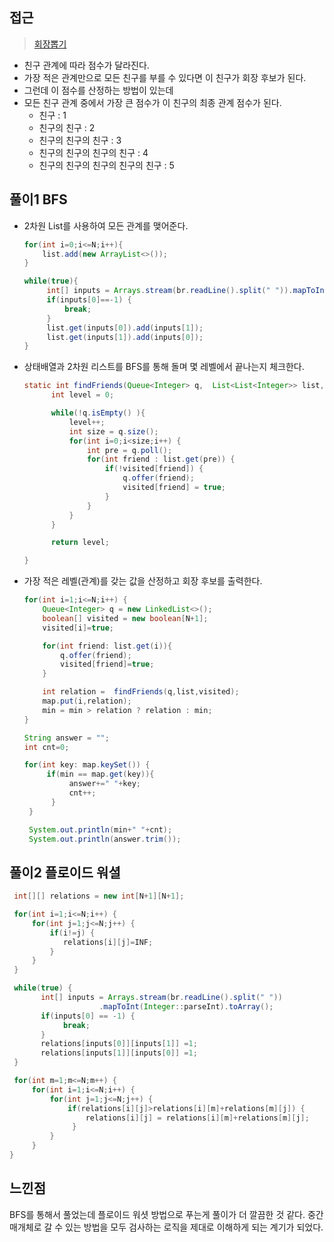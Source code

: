 ## 접근
><a href="https://www.acmicpc.net/problem/2660"> 회장뽑기</a>
- 친구 관계에 따라 점수가 달라진다.
- 가장 적은 관계만으로 모든 친구를 부를 수 있다면 이 친구가 회장 후보가 된다.
- 그런데 이 점수를 산정하는 방법이 있는데
- 모든 친구 관계 중에서 가장 큰 점수가 이 친구의 최종 관계 점수가 된다.
  - 친구 : 1
  - 친구의 친구 : 2
  - 친구의 친구의 친구 : 3
  - 친구의 친구의 친구의 친구 : 4
  - 친구의 친구의 친구의 친구의 친구 : 5
 
## 풀이1 BFS
- 2차원 List를 사용하여 모든 관계를 맺어준다.
  ```java
  for(int i=0;i<=N;i++){
      list.add(new ArrayList<>());
  }

  while(true){
       int[] inputs = Arrays.stream(br.readLine().split(" ")).mapToInt(Integer::parseInt).toArray();
       if(inputs[0]==-1) {
           break;
       }
       list.get(inputs[0]).add(inputs[1]);
       list.get(inputs[1]).add(inputs[0]);
  }
  ```
- 상태배열과 2차원 리스트를 BFS를 통해 돌며 몇 레벨에서 끝나는지 체크한다.
  ```java
  static int findFriends(Queue<Integer> q,  List<List<Integer>> list,  boolean[] visited ) {
        int level = 0;

        while(!q.isEmpty() ){
            level++;
            int size = q.size();
            for(int i=0;i<size;i++) {
                int pre = q.poll();
                for(int friend : list.get(pre)) {
                    if(!visited[friend]) {
                        q.offer(friend);
                        visited[friend] = true;
                    }
                }
            }
        }

        return level;

  }

  ```
- 가장 적은 레벨(관계)를 갖는 값을 산정하고
  회장 후보를 출력한다.
  ```java
  for(int i=1;i<=N;i++) {
      Queue<Integer> q = new LinkedList<>();
      boolean[] visited = new boolean[N+1];
      visited[i]=true;

      for(int friend: list.get(i)){
          q.offer(friend);
          visited[friend]=true;
      }

      int relation =  findFriends(q,list,visited);
      map.put(i,relation);
      min = min > relation ? relation : min;
  }

  String answer = "";
  int cnt=0;

  for(int key: map.keySet()) {
       if(min == map.get(key)){
            answer+=" "+key;
            cnt++;
        }
   }

   System.out.println(min+" "+cnt);
   System.out.println(answer.trim());
  ```

## 풀이2 플로이드 워셜
```java
 int[][] relations = new int[N+1][N+1];

 for(int i=1;i<=N;i++) {
     for(int j=1;j<=N;j++) {
         if(i!=j) {
            relations[i][j]=INF;
         }
     }
 }

 while(true) {
       int[] inputs = Arrays.stream(br.readLine().split(" "))
                    .mapToInt(Integer::parseInt).toArray();
       if(inputs[0] == -1) {
            break;
       }
       relations[inputs[0]][inputs[1]] =1;
       relations[inputs[1]][inputs[0]] =1;
 }

 for(int m=1;m<=N;m++) {
     for(int i=1;i<=N;i++) {
         for(int j=1;j<=N;j++) {
             if(relations[i][j]>relations[i][m]+relations[m][j]) {
                 relations[i][j] = relations[i][m]+relations[m][j];
              }
         }
     }
}
```
## 느낀점
BFS를 통해서 풀었는데 플로이드 워셧 방법으로 푸는게 풀이가 더 깔끔한 것 같다.
중간 매개체로 갈 수 있는 방법을 모두 검사하는 로직을 제대로 이해하게 되는 계기가 되었다.
